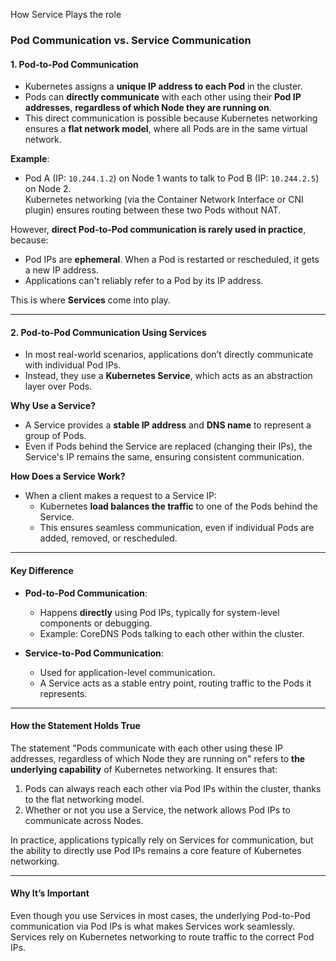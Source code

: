 How Service Plays the role

### **Pod Communication vs. Service Communication**

#### **1. Pod-to-Pod Communication**
- Kubernetes assigns a **unique IP address to each Pod** in the cluster. 
- Pods can **directly communicate** with each other using their **Pod IP addresses**, **regardless of which Node they are running on**.
- This direct communication is possible because Kubernetes networking ensures a **flat network model**, where all Pods are in the same virtual network.

**Example**:  
- Pod A (IP: `10.244.1.2`) on Node 1 wants to talk to Pod B (IP: `10.244.2.5`) on Node 2.  
  Kubernetes networking (via the Container Network Interface or CNI plugin) ensures routing between these two Pods without NAT.

However, **direct Pod-to-Pod communication is rarely used in practice**, because:

- Pod IPs are **ephemeral**. When a Pod is restarted or rescheduled, it gets a new IP address.
- Applications can't reliably refer to a Pod by its IP address.

This is where **Services** come into play.

---

#### **2. Pod-to-Pod Communication Using Services**
- In most real-world scenarios, applications don’t directly communicate with individual Pod IPs.
- Instead, they use a **Kubernetes Service**, which acts as an abstraction layer over Pods.

**Why Use a Service?**
- A Service provides a **stable IP address** and **DNS name** to represent a group of Pods.
- Even if Pods behind the Service are replaced (changing their IPs), the Service's IP remains the same, ensuring consistent communication.

**How Does a Service Work?**
- When a client makes a request to a Service IP:
  - Kubernetes **load balances the traffic** to one of the Pods behind the Service.
  - This ensures seamless communication, even if individual Pods are added, removed, or rescheduled.

---

#### **Key Difference**
- **Pod-to-Pod Communication**: 
  - Happens **directly** using Pod IPs, typically for system-level components or debugging.
  - Example: CoreDNS Pods talking to each other within the cluster.

- **Service-to-Pod Communication**:
  - Used for application-level communication.
  - A Service acts as a stable entry point, routing traffic to the Pods it represents.

---

#### **How the Statement Holds True**
The statement "Pods communicate with each other using these IP addresses, regardless of which Node they are running on" refers to **the underlying capability** of Kubernetes networking. It ensures that:

1. Pods can always reach each other via Pod IPs within the cluster, thanks to the flat networking model.
2. Whether or not you use a Service, the network allows Pod IPs to communicate across Nodes.

In practice, applications typically rely on Services for communication, but the ability to directly use Pod IPs remains a core feature of Kubernetes networking.

---

#### **Why It’s Important**
Even though you use Services in most cases, the underlying Pod-to-Pod communication via Pod IPs is what makes Services work seamlessly. Services rely on Kubernetes networking to route traffic to the correct Pod IPs.

